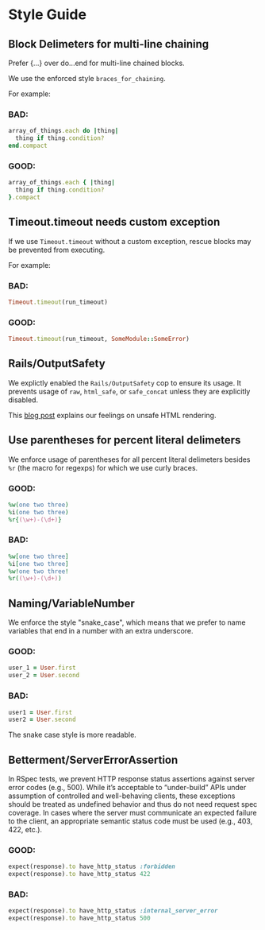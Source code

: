 # Style Guide

## Block Delimeters for multi-line chaining

Prefer {...} over do...end for multi-line chained blocks.

We use the enforced style `braces_for_chaining`.

For example:

### BAD:

```ruby
array_of_things.each do |thing|
  thing if thing.condition?
end.compact
```

### GOOD:

```ruby
array_of_things.each { |thing|
  thing if thing.condition?
}.compact
```

## Timeout.timeout needs custom exception

If we use `Timeout.timeout` without a custom exception, rescue blocks may be prevented from executing.

For example:

### BAD:

```ruby
Timeout.timeout(run_timeout)
```

### GOOD:

```ruby
Timeout.timeout(run_timeout, SomeModule::SomeError)
```

## Rails/OutputSafety

We explictly enabled the `Rails/OutputSafety` cop to ensure its usage. It prevents usage of `raw`, `html_safe`, or `safe_concat` unless they are explicitly disabled.

This [blog post](https://engineering.betterment.qa/2017/05/15/unsafe-html-rendering.html) explains our feelings on unsafe HTML rendering.

## Use parentheses for percent literal delimeters

We enforce usage of parentheses for all percent literal delimeters besides `%r` (the macro for regexps) for which we use curly braces.

### GOOD:

```ruby
%w(one two three)
%i(one two three)
%r{(\w+)-(\d+)}
```

### BAD:

```ruby
%w[one two three]
%i[one two three]
%w!one two three!
%r((\w+)-(\d+))
```

## Naming/VariableNumber

We enforce the style "snake_case", which means that we prefer to name variables that end in a number with an extra underscore.

### GOOD:

```ruby
user_1 = User.first
user_2 = User.second
```

### BAD:

```ruby
user1 = User.first
user2 = User.second
```

The snake case style is more readable.

## Betterment/ServerErrorAssertion

In RSpec tests, we prevent HTTP response status assertions against server error codes (e.g., 500). While it’s acceptable to
“under-build” APIs under assumption of controlled and well-behaving clients, these exceptions should be treated as undefined behavior and
thus do not need request spec coverage. In cases where the server must communicate an expected failure to the client, an appropriate
semantic status code must be used (e.g., 403, 422, etc.).

### GOOD:

```ruby
expect(response).to have_http_status :forbidden
expect(response).to have_http_status 422
```

### BAD:

```ruby
expect(response).to have_http_status :internal_server_error
expect(response).to have_http_status 500
```
